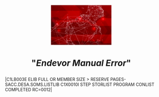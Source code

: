 <p align="center">
<img src="Broadcom-Endevor.jpg" width="200">
</p>

# <p align="center">"*Endevor Manual Error*"</p>

|C1LB003E ELIB FULL OR MEMBER SIZE > RESERVE PAGES-SACC.DESA.SOMS.LISTLIB C1X0010I  STEP STORLIST PROGRAM CONLIST COMPLETED RC=0012|







